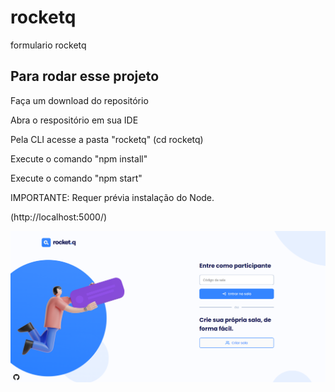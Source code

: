 # rocketq

formulario rocketq

## Para rodar esse projeto

Faça um download do repositório

Abra o respositório em sua IDE

Pela CLI acesse a pasta "rocketq" (cd rocketq)

Execute o comando "npm install"

Execute o comando "npm start"

IMPORTANTE: Requer prévia instalação do Node.

(http://localhost:5000/)

![App Screenshot](https://github.com/marciosouzaa/rocketq/blob/main/prt1.png?raw=true)
